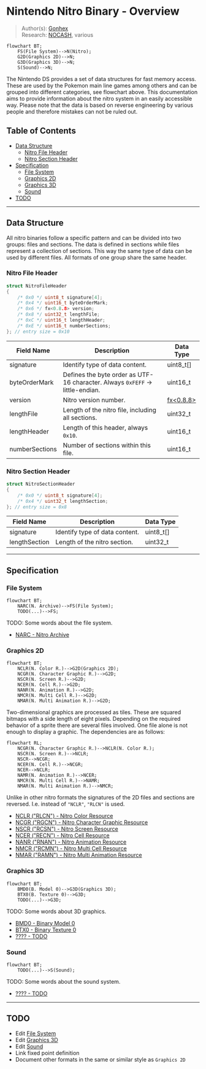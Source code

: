 # Nintendo Nitro Binary - Overview
> Author(s): [Gonhex](https://github.com/Gonhex) <br />
> Research: [NOCASH](https://problemkaputt.de), various

```mermaid
flowchart BT;
    FS(File System)-->N(Nitro);
    G2D(Graphics 2D)-->N;
    G3D(Graphics 3D)-->N;
    S(Sound)-->N;
```
The Nintendo DS provides a set of data structures for fast memory access. These are used by the Pokemon main line games among others and can be grouped into different categories, see flowchart above. This documentation aims to provide information about the nitro system in an easily accessible way. Please note that the data is based on reverse engineering by various people and therefore mistakes can not be ruled out.

## Table of Contents
* [Data Structure](#data-structure)
  * [Nitro File Header](#nitro-file-header)
  * [Nitro Section Header](#nitro-section-header)
* [Specification](#specification)
  * [File System](#file-system)
  * [Graphics 2D](#graphics-2d)
  * [Graphics 3D](#graphics-3d)
  * [Sound](#sound)
* [TODO](#todo)
---

## Data Structure
All nitro binaries follow a specific pattern and can be divided into two groups: files and sections. The data is defined in sections while files represent a collection of sections. This way the same type of data can be used by different files. All formats of one group share the same header.

### Nitro File Header
```c
struct NitroFileHeader
{
    /* 0x0 */ uint8_t signature[4];
    /* 0x4 */ uint16_t byteOrderMark;
    /* 0x6 */ fx<0.8.8> version;
    /* 0x8 */ uint32_t lengthFile;
    /* 0xC */ uint16_t lengthHeader;
    /* 0xE */ uint16_t numberSections;
}; // entry size = 0x10
```
| Field Name     | Description                                                                             | Data Type |
|----------------|-----------------------------------------------------------------------------------------|-----------|
| signature      | Identify type of data content.                                                          | uint8_t[] |
| byteOrderMark  | Defines the byte order as UTF-16 character. Always `0xFEFF` -> little-endian.           | uint16_t  |
| version        | Nitro version number.                                                                   | [fx<0.8.8>](path-to-fixed-point-definition) |
| lengthFile     | Length of the nitro file, including all sections.                                       | uint32_t  |
| lengthHeader   | Length of this header, always `0x10`.                                                   | uint16_t  |
| numberSections | Number of sections within this file.                                                    | uint16_t  |

### Nitro Section Header
```c
struct NitroSectionHeader
{
    /* 0x0 */ uint8_t signature[4];
    /* 0x4 */ uint32_t lengthSection;
}; // entry size = 0x8
```
| Field Name     | Description                                                                             | Data Type |
|----------------|-----------------------------------------------------------------------------------------|-----------|
| signature      | Identify type of data content.                                                          | uint8_t[] |
| lengthSection  | Length of the nitro section.                                                            | uint32_t  |

---
## Specification

### File System
```mermaid
flowchart BT;
    NARC(N. Archive)-->FS(File System);
    TODO(...)-->FS;
```
TODO: Some words about the file system.
* [NARC - Nitro Archive](file_system/file_narc.md)

### Graphics 2D
```mermaid
flowchart BT;
    NCLR(N. Color R.)-->G2D(Graphics 2D);
    NCGR(N. Character Graphic R.)-->G2D;
    NSCR(N. Screen R.)-->G2D;
    NCER(N. Cell R.)-->G2D;
    NANR(N. Animation R.)-->G2D;
    NMCR(N. Multi Cell R.)-->G2D;
    NMAR(N. Multi Animation R.)-->G2D;
```
Two-dimensional graphics are processed as tiles. These are squared bitmaps with a side length of eight pixels. Depending on the required behavior of a sprite there are several files involved. One file alone is not enough to display a graphic. The dependencies are as follows:
```mermaid
flowchart RL;
    NCGR(N. Character Graphic R.)-->NCLR(N. Color R.);
    NSCR(N. Screen R.)-->NCLR;
    NSCR-->NCGR;
    NCER(N. Cell R.)-->NCGR;
    NCER-->NCLR;
    NAMR(N. Animation R.)-->NCER;
    NMCR(N. Multi Cell R.)-->NAMR;
    NMAR(N. Multi Animation R.)-->NMCR;
```
Unlike in other nitro formats the signatures of the 2D files and sections are reversed. I.e. instead of `"NCLR"`, `"RLCN"` is used.
* [NCLR ("RLCN") - Nitro Color Resource](graphics_2d/file_nclr.md)
* [NCGR ("RGCN") - Nitro Character Graphic Resource](graphics_2d/file_ncgr.md)
* [NSCR ("RCSN") - Nitro Screen Resource](graphics_2d/file_nscr.md)
* [NCER ("RECN") - Nitro Cell Resource](graphics_2d/file_ncer.md)
* [NANR ("RNAN") - Nitro Animation Resource](graphics_2d/file_nanr.md)
* [NMCR ("RCMN") - Nitro Multi Cell Resource](graphics_2d/file_nmcr.md)
* [NMAR ("RAMN") - Nitro Multi Animation Resource](graphics_2d/file_nmar.md)

### Graphics 3D
```mermaid
flowchart BT;
    BMD0(B. Model 0)-->G3D(Graphics 3D);
    BTX0(B. Texture 0)-->G3D;
    TODO(...)-->G3D;
```
TODO: Some words about 3D graphics.
* [BMD0 - Binary Model 0](graphics_3d/file_bmd0.md)
* [BTX0 - Binary Texture 0](graphics_3d/file_btx0.md)
* [???? - TODO](graphics_3d/file_.md)

### Sound
```mermaid
flowchart BT;
    TODO(...)-->S(Sound);
```
TODO: Some words about the sound system.
* [???? - TODO](sound/file_.md)

---
## TODO
* Edit [File System](#file-system)
* Edit [Graphics 3D](#graphics-3d)
* Edit [Sound](#sound)
* Link fixed point definition
* Document other formats in the same or similar style as `Graphics 2D`
